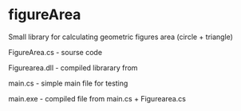 # figureArea
 Small library for calculating geometric figures area (circle + triangle)
 
 FigureArea.cs - sourse code
 
 Figurearea.dll - compiled librarary from 
 
 main.cs - simple main file for testing
 
 main.exe - compiled file from main.cs + Figurearea.cs
